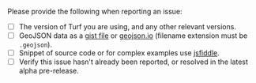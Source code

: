 Please provide the following when reporting an issue:

- [ ] The version of Turf you are using, and any other relevant versions.
- [ ] GeoJSON data as a [gist file](https://gist.github.com/) or [geojson.io](http://geojson.io/) (filename extension must be `.geojson`).
- [ ] Snippet of source code or for complex examples use [jsfiddle](https://jsfiddle.net/).
- [ ] Verify this issue hasn't already been reported, or resolved in the latest alpha pre-release.

<!-- Love turf? Please consider supporting our collective:
👉  https://opencollective.com/turf/donate -->

